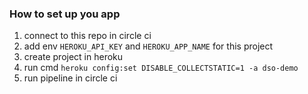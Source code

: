 ### How to set up you app
1. connect to this repo in circle ci
2. add env `HEROKU_API_KEY` and `HEROKU_APP_NAME` for this project
3. create project in heroku
4. run cmd `heroku config:set DISABLE_COLLECTSTATIC=1 -a dso-demo`
5. run pipeline in circle ci

